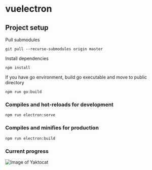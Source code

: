 # vuelectron

## Project setup
Pull submodules 
```
git pull --recurse-submodules origin master
```
Install dependencies 
```
npm install
```
If you have go environment, build go executable and move to public directory 
```
npm run go:build
```

### Compiles and hot-reloads for development
```
npm run electron:serve
```

### Compiles and minifies for production
```
npm run electron:build
```

### Current progress
![Image of Yaktocat](https://raw.githubusercontent.com/DavudSafarli/dockr/master/src/assets/progress-1.png)
